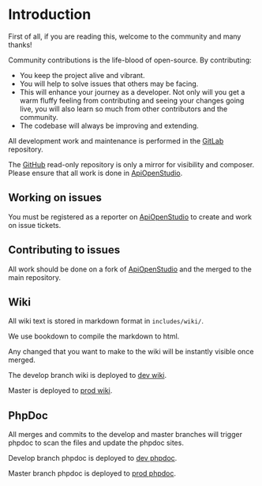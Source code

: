 Introduction
============

First of all, if you are reading this, welcome to the community and many thanks!

Community contributions is the life-blood of open-source. By contributing:

* You keep the project alive and vibrant.
* You will help to solve issues that others may be facing.
* This will enhance your journey as a developer. Not only will you get a warm
  fluffy feeling from contributing and seeing your changes going live, you will
  also learn so much from other contributors and the community.
* The codebase will always be improving and extending.

All development work and maintenance is performed in the [GitLab][gitlab]
repository.

The [GitHub][github] read-only repository is only a mirror for visibility and
composer. Please ensure that all work is done in [ApiOpenStudio][gitlab].

Working on issues
-----------------

You must be registered as a reporter on [ApiOpenStudio][gitlab] to create and
work on issue tickets.

Contributing to issues
----------------------

All work should be done on a fork of [ApiOpenStudio][gitlab] and the merged to
the main repository.

Wiki
----

All wiki text is stored in markdown format in ```includes/wiki/```.

We use bookdown to compile the markdown to html.

Any changed that you want to make to the wiki will be instantly visible once
merged.

The develop branch wiki is deployed to [dev wiki][dev_wiki].

Master is deployed to [prod wiki][prod_wiki].

PhpDoc
------

All merges and commits to the develop and master branches will trigger phpdoc to
scan the files and update the phpdoc sites.

Develop branch phpdoc is deployed to [dev phpdoc][dev_phpdoc].

Master branch phpdoc is deployed to [prod phpdoc][prod_phpdoc].

[gitlab]: https://gitlab.com/john89/api_open_studio

[github]: https://github.com/naala89/api_open_studio

[dev_wiki]: https://dev.wiki.apiopenstudio.com

[prod_wiki]: https://wiki.apiopenstudio.com

[dev_phpdoc]: https://dev.phpdoc.apiopenstudio.com

[prod_phpdoc]: https://phpdoc.apiopenstudio.com
